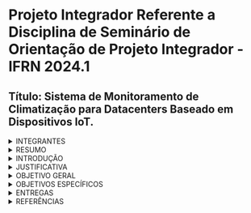 # Projeto Integrador Referente a Disciplina de Seminário de Orientação de Projeto Integrador - IFRN 2024.1 <br>
## Título: Sistema de Monitoramento de Climatização para Datacenters Baseado em Dispositivos IoT.

<details>
<summary>INTEGRANTES</summary>
Alunos:<br>
Edmar Pereira <br>
Matricula: 20171014050043 <br>
Email: edmar.p@escolar.ifrn.edu.br <br><br>
Matheus Brito Bezerra Cavalcanti <br>
Matricula: 20232014050039 <br>
Email: brito.cavalcanti@escolar.ifrn.edu.br <br><br>
Wesley Silva de Castro <br>
Matricula: 20192014050015 <br>
Email: wesley.castro@escolar.ifrn.edu.br <br><br>
Orientador: <br>
Prof. Ivanilson França
</details>

<details>
<summary>RESUMO</summary>

O projeto visa desenvolver um sistema que utiliza dispositivos IoT para coleta, envio e armazenamento de dados de climatização em data centers. Além disso, contará com recurso dedicado à detecção de incêndio, interface gráfica para exibição de dados / gerenciamento dos alertas e ainda integração com telefonia VOIP. Este projeto é altamente relevante uma vez que monitorar esses parâmetros significa prover maior proteção dos ativos e consequentemente dos dados armazenados. Nesse contexto, o sistema pode detectar rapidamente quaisquer desvios dos parâmetros e acionar alertas em tempo real para a equipe responsável. Isso permite uma resposta imediata para corrigir problemas antes que possam causar danos aos equipamentos ou comprometer a segurança dos dados. Ao fornecer uma vigilância constante e inteligente do ambiente, essa solução contribui significativamente para a confiabilidade, disponibilidade e segurança dos serviços de TI essenciais para as organizações modernas. A entrega final deste projeto será um protótipo funcional do sistema que incluirá a integração de sensores com banco de dados através de conexão sem fio, acompanhamento em tempo real por meio de página web, gerenciamento e automação de alertas via interface gráfica e telefonia VOIP. Este projeto estabelece ligações significativas com diversas disciplinas do curso de Redes de Computadores. A disciplina de Programação para Redes é essencial para o desenvolvimento dos scripts que irão automatizar os processos de coleta e envio de dados. A disciplina de Administração Avançada de Serviços de Rede fornece os fundamentos necessários para criação e manipulação do banco de dados. Por fim, a disciplina de Implantação de Serviços VoIP é necessária para a automatização de alertas por meio de telefonia.
</details>
<details>
<summary>INTRODUÇÃO</summary>

Em um mundo cada vez mais dependente da tecnologia, a eficiência e a segurança dos data centers são vitais para operações empresariais ininterruptas. Manoel Veras (2011) destaca que as empresas buscam reduzir o consumo de energia elétrica, otimizar o uso de espaço físico, racionalizar recursos computacionais e garantir a segurança dos dados e de seus equipamentos.
Os desafios de monitoramento e rastreamento de ativos em data centers estão cada vez mais crescentes. Denis Garcia (2013) observa que a indisponibilidade dos serviços de TI pode prejudicar ou paralisar operações empresariais  ou governamentais essenciais. Portanto, é necessário inserir um sistema auxiliar confiável para prevenir que o data center entre em colapso ou um incidente com mais agravantes. Nosso projeto é uma solução que usa sensores para monitorar em tempo real a climatização de ambientes sensíveis. Utilizando plataformas sem fio, o projeto demonstrará ser viável mesmo com restrições de recursos, oferecendo uma infraestrutura que permita monitorar, prevenir e alertar possíveis imprevistos com uma gestão proativa e resposta mais rápida.
</details>

<details>
<summary>JUSTIFICATIVA</summary>

Nos últimos anos, a proteção de ativos que armazenam dados tem ganhado cada vez mais importância, especialmente no que diz respeito à integridade dos mesmos. Nesse contexto, propomos o desenvolvimento de um protótipo que permita:
1. Monitoramento via interface gráfica: O sistema proposto permitirá que os administradores monitorem em tempo real a temperatura e a umidade do ar através de interface gráfica.
2. Monitoramento via telefone: Mesmo sem interface gráfica será possível efetuar monitoramento através de telefone. Além disso, será possível efetuar configurações do sistema via telefone. Tal ferramenta é importante para que os administradores não sejam dependentes unicamente de interface gráfica.
3. Alertas Automatizados: O sistema gerará alertas automatizados via interface gráfica e telefone, o que permitirá respostas rápidas em casos de incidentes. O alerta via telefone justifica-se devido a importância da ação rápida de resposta a incidentes, principalmente em caso de incêndio. O sistema irá priorizar o alerta via interface gráfica e tomará providências caso não receba confirmação do administrador. As providências incluem tentativas de notificação via telefone e possibilidade de acionamento de equipamentos reservas de maneira automática.
4. Resposta a distância para incidentes: As respostas para incidentes poderão ser efetuadas a distância pelos administradores. Através de interface gráfica e telefonia será possível acionar equipamentos reservas de climatização ou sistema de alarme.
5. Histórico de acontecimentos: O banco de dados guardará as informações históricas de eventos, tais como variações de parâmetros, logs do sistema e etc.

A seguintes disciplinas do nosso curso de Redes de Computadores do IFRN fundamentam a integração desse projeto:
1. Programação para Redes: Essencial para o desenvolvimento de toda lógica de programação para coleta, envio, armazenamento, processamento e exibição dos dados. Conforme ementa da disciplina, utilizaremos principalmente:
Aplicações Cliente/Servidor (1.2); e
Geração de Scripts para automatização de tarefas (4).

2. Administração Avançada de Serviços de Rede: Fornecerá o conhecimento necessário para criação e administração de banco de dados. Conforme ementa da disciplina, utilizaremos principalmente:
Administração básica de servidores de banco de dados (8).

3. Implantação de Serviços VoIP: Será crucial para a implementação do alerta automatizado via telefone. Conforme ementa da disciplina, utilizaremos principalmente:
Configuração do protocolo SIP (6.1);
Configuração de menus de auto atendimento (6.3); e
Integração do Asterisk com outras soluções de VoIP (7).
</details>

<details>
<summary>OBJETIVO GERAL</summary>

O propósito principal deste projeto integrador consiste na concepção de um sistema de monitoramento de climatização e alerta contra incêndio voltado para data centers utilizando dispositivos IoT. Esta iniciativa oferece a oportunidade de aplicar os conhecimentos adquiridos ao longo do curso de Redes de Computadores no IFRN. O projeto tem como meta integrar as disciplinas de Programação para Redes, Administração Avançada de Serviços de Rede e Implantação de Serviços VoIP, com o intuito de desenvolver um protótipo que possa otimizar o monitoramento de temperatura e umidade em ambientes de data centers. Ao alcançar este objetivo geral, almejamos demonstrar nossa habilidade em transformar conceitos teóricos em aplicações práticas, contribuindo assim para soluções tecnológicas que possam ter um impacto significativo na gestão de datacenters.
</details>
<details>
<summary>OBJETIVOS ESPECÍFICOS</summary>
Configurar um ambiente com serviços de banco de dados, web e voip. Integração de sensores aos serviços instalados.
</details>
<details>
<summary>ENTREGAS</summary>

Sprint 01: Preparação do ambiente de desenvolvimento.<br>
Matheus: Pesquisa de dispositivos, sensores e outros componentes necessários para captação e envio dos dados coletados;<br>
Wesley: Preparação do ambiente de virtualização incluindo instalação de sistema operacional, ferramentas de desenvolvimento / compilação e dependências; e<br>
Edmar: Levantamento de serviços e métodos necessários para coleta, envio, armazenagem, tratamento e automatização de alertas; <br><br>

Sprint 02: Coleta e envio de dados para banco de dados.<br>
Edmar: Programação da plataforma de coleta e envio de dados;<br>
Wesley: Instalação e configuração de banco de dados; e<br>
Matheus: Montagem do circuito, testes e correção de erros.<br><br>

Sprint 03: Criação de interface gráfica.<br>
Wesley: Pesquisa de template / adaptação para o projeto;<br>
Matheus: Pesquisa de ferramentas de criação de gráficos / integração com banco de dados; e<br>
Edmar: Criação de ferramenta para habilitar/desabilitar funções do sistema.<br><br>

Sprint 04: Integração com sistema VoIP.<br>
Matheus: Instalação da plataforma Asterisk e dependências, configuração de usuários e extensões;<br>
Edmar: Criação de fluxograma para as consultas e alertas automatizados via VOIP;<br>
Wesley: Configuração de Asterisk Gateway Interface (AGI) para automatização de alertas.<br><br>

Sprint 05: Segurança e proteção de dados.<br>
Edmar: Análise de vulnerabilidades;<br>
Wesley: Correção de erros de vulnerabilidade; e<br>
Matheus: Testes de segurança.<br><br>

Sprint 6: Documentação e Apresentação<br>
Matheus: Criar manual de usuário;<br>
Edmar: Preparar um relatório técnico abrangente, documentando o processo de desenvolvimento; e<br>
Matheus: Preparar a apresentação final do projeto e a demonstração.<br><br>
</details>
<details>
<summary>REFERÊNCIAS</summary>

Marco, A, D. A. Virtualização: Componente Central do Data Center. Rio de Janeiro: Brasport, 2011.<br>

Garcia, Denis. Centro de Dados: Data Center, 2013(Artigo Científico)-Faculdade do Guarujá, São Paulo, 2013.<br>

Veras, Manoel. Cloud Computing: A Nova Arquitetura da TI / Manoel Veras - Rio de Janeiro, Brasport. 2012.<br>
</details>
